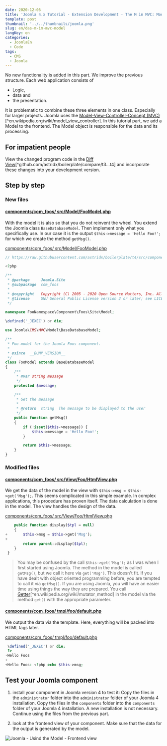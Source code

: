 ```yaml
---
date: 2020-12-05
title: 'Joomla 4.x Tutorial - Extension Development - The M in MVC: Model'
template: post
thumbnail: '../../thumbnails/joomla.png'
slug: en/das-m-im-mvc-model
langKey: en
categories:
  - JoomlaEn
  - Code
tags:
  - CMS
  - Joomla
---
```


No new functionality is added in this part. We improve the previous structure. Each web application consists of

- Logic,
- data and
- the presentation.

It is problematic to combine these three elements in one class. Especially for larger projects. Joomla uses the [Model-View-Controller-Concept (MVC)](https://en.wikipedia.org/wiki/Model_View_Controller)[^en.wikipedia.org/wiki/model_view_controller]. In this tutorial part, we add a Model to the frontend. The Model object is responsible for the data and its processing.

## For impatient people

View the changed program code in the [Diff View](https://github.com/astridx/boilerplate/compare/t3...t4)[^github.com/astridx/boilerplate/compare/t3...t4] and incorporate these changes into your development version.

## Step by step

### New files

<!-- prettier-ignore -->
#### [components/com\_foos/ src/Model/FooModel.php](https://github.com/astridx/boilerplate/compare/t3...t4#diff-599caddf64a6ed0c335bc9c9f828f029)

With the model it is also so that you do not reinvent the wheel. You extend the Joomla class `BaseDatabaseModel`. Then implement only what you specifically use. In our case it is the output `$this->message = 'Hello Foo!';` for which we create the method `getMsg()`.

[components/com_foos/ src/Model/FooModel.php](https://github.com/astridx/boilerplate/blob/4951c642c75d353de06bcc78de3efb7e20b0f93d/src/components/com_foos/src/Model/FooModel.php)

```php {numberLines: -2}
// https://raw.githubusercontent.com/astridx/boilerplate/t4/src/components/com_foos/src/Model/FooModel.php

<?php

/**
 * @package     Joomla.Site
 * @subpackage  com_foos
 *
 * @copyright   Copyright (C) 2005 - 2020 Open Source Matters, Inc. All rights reserved.
 * @license     GNU General Public License version 2 or later; see LICENSE.txt
 */

namespace FooNamespace\Component\Foos\Site\Model;

\defined('_JEXEC') or die;

use Joomla\CMS\MVC\Model\BaseDatabaseModel;

/**
 * Foo model for the Joomla Foos component.
 *
 * @since  __BUMP_VERSION__
 */
class FooModel extends BaseDatabaseModel
{
	/**
	 * @var string message
	 */
	protected $message;

	/**
	 * Get the message
	 *
	 * @return  string  The message to be displayed to the user
	 */
	public function getMsg()
	{
		if (!isset($this->message)) {
			$this->message = 'Hello Foo!';
		}

		return $this->message;
	}
}

```

### Modified files

<!-- prettier-ignore -->
#### [components/com\_foos/ src/View/Foo/HtmlView.php](https://github.com/astridx/boilerplate/compare/t3...t4#diff-c77adeff4ff9e321c996e0e12c54b656)

We get the data of the model in the view with `$this->msg = $this->get('Msg');`. This seems complicated in this simple example. In complex applications, this procedure has proven itself. The data calculation is done in the model. The view handles the design of the data.

[components/com_foos/ src/View/Foo/HtmlView.php](https://github.com/astridx/boilerplate/blob/4951c642c75d353de06bcc78de3efb7e20b0f93d/src/components/com_foos/src/View/Foo/HtmlView.php)

```php {diff}
 	public function display($tpl = null)
 	{
+		$this->msg = $this->get('Msg');
+
 		return parent::display($tpl);
 	}
 }

```

> You may be confused by the call `$this->get('Msg');` as I was when I first started using Joomla. The method in the model is called `getMsg()`, but we call it here via `get('Msg')`. This doesn't fit. If you have dealt with object oriented programming before, you are tempted to call it via `getMsg()`. If you are using Joomla, you will have an easier time using things the way they are prepared. You call [Getter](https://en.wikipedia.org/wiki/Mutator_method)[^en.wikipedia.org/wiki/mutator_method] in the model via the method `get()` with the appropriate parameter.

<!-- prettier-ignore -->
#### [components/com\_foos/ tmpl/foo/default.php](https://github.com/astridx/boilerplate/compare/t3...t4#diff-a33732ebd6992540b8adca5615b51a1f)

We output the data via the template. Here, everything will be packed into HTML tags later.

[components/com_foos/ tmpl/foo/default.php](https://github.com/astridx/boilerplate/blob/4951c642c75d353de06bcc78de3efb7e20b0f93d/src/components/com_foos/tmpl/foo/default.php)

```php {diff}
 \defined('_JEXEC') or die;
 ?>
-Hello Foos
+
+Hello Foos: <?php echo $this->msg;

```

## Test your Joomla component

1. install your component in Joomla version 4 to test it: Copy the files in the `administrator` folder into the `administrator` folder of your Joomla 4 installation. Copy the files in the `components` folder into the `components` folder of your Joomla 4 installation. A new installation is not necessary. Continue using the files from the previous part.

2. look at the frontend view of your component. Make sure that the data for the output is generated by the model.

![Joomla - Usind the Model - Frontend view](/images/j4x5x1.png)
